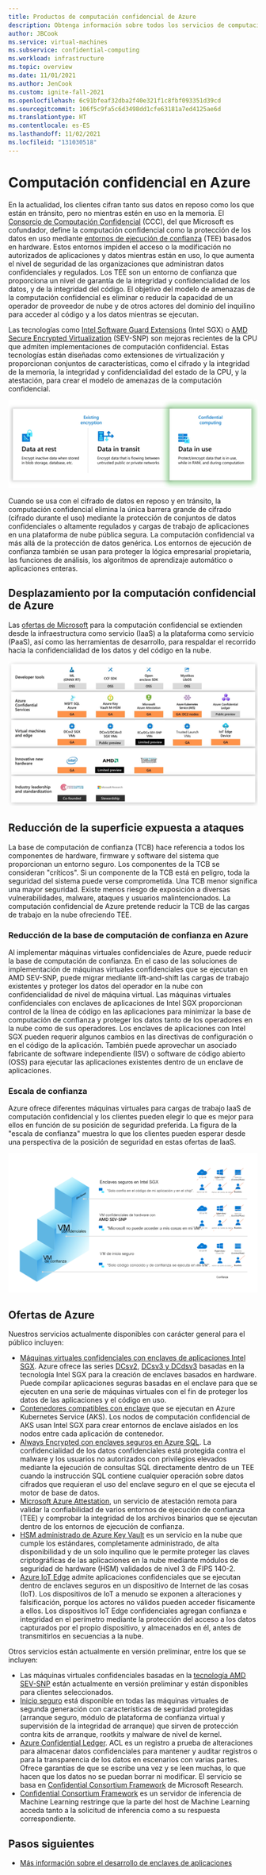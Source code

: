 ```yaml
---
title: Productos de computación confidencial de Azure
description: Obtenga información sobre todos los servicios de computación confidencial que proporciona Azure.
author: JBCook
ms.service: virtual-machines
ms.subservice: confidential-computing
ms.workload: infrastructure
ms.topic: overview
ms.date: 11/01/2021
ms.author: JenCook
ms.custom: ignite-fall-2021
ms.openlocfilehash: 6c91bfeaf32dba2f40e321f1c8fbf093351d39cd
ms.sourcegitcommit: 106f5c9fa5c6d3498dd1cfe63181a7ed4125ae6d
ms.translationtype: HT
ms.contentlocale: es-ES
ms.lasthandoff: 11/02/2021
ms.locfileid: "131030518"
---
```

# <a name="confidential-computing-on-azure"></a>Computación confidencial en Azure

En la actualidad, los clientes cifran tanto sus datos en reposo como los que están en tránsito, pero no mientras estén en uso en la memoria. El [Consorcio de Computación Confidencial](https://confidentialcomputing.io/) (CCC), del que Microsoft es cofundador, define la computación confidencial como la protección de los datos en uso mediante [entornos de ejecución de confianza](https://en.wikipedia.org/wiki/Trusted_execution_environment) (TEE) basados en hardware. Estos entornos impiden el acceso o la modificación no autorizados de aplicaciones y datos mientras están en uso, lo que aumenta el nivel de seguridad de las organizaciones que administran datos confidenciales y regulados. Los TEE son un entorno de confianza que proporciona un nivel de garantía de la integridad y confidencialidad de los datos, y de la integridad del código. El objetivo del modelo de amenazas de la computación confidencial es eliminar o reducir la capacidad de un operador de proveedor de nube y de otros actores del dominio del inquilino para acceder al código y a los datos mientras se ejecutan.

Las tecnologías como [Intel Software Guard Extensions](https://www.intel.com.au/content/www/au/en/architecture-and-technology/software-guard-extensions-enhanced-data-protection.html) (Intel SGX) o [AMD Secure Encrypted Virtualization](https://www.amd.com/en/processors/amd-secure-encrypted-virtualization) (SEV-SNP) son mejoras recientes de la CPU que admiten implementaciones de computación confidencial. Estas tecnologías están diseñadas como extensiones de virtualización y proporcionan conjuntos de características, como el cifrado y la integridad de la memoria, la integridad y confidencialidad del estado de la CPU, y la atestación, para crear el modelo de amenazas de la computación confidencial.

![Gráfico de los tres estados de la protección de datos, con los datos de la computación confidencial en uso resaltados.](media/overview-azure-products/three-states.jpg)

Cuando se usa con el cifrado de datos en reposo y en tránsito, la computación confidencial elimina la única barrera grande de cifrado (cifrado durante el uso) mediante la protección de conjuntos de datos confidenciales o altamente regulados y cargas de trabajo de aplicaciones en una plataforma de nube pública segura. La computación confidencial va más allá de la protección de datos genérica. Los entornos de ejecución de confianza también se usan para proteger la lógica empresarial propietaria, las funciones de análisis, los algoritmos de aprendizaje automático o aplicaciones enteras.

## <a name="navigating-azure-confidential-computing"></a>Desplazamiento por la computación confidencial de Azure

Las [ofertas de Microsoft](https://aka.ms/azurecc) para la computación confidencial se extienden desde la infraestructura como servicio (IaaS) a la plataforma como servicio (PaaS), así como las herramientas de desarrollo, para respaldar el recorrido hacia la confidencialidad de los datos y del código en la nube.

![Captura de pantalla de la pila de computación confidencial de Azure en la que se muestran herramientas y servicios.](media/overview-azure-products/acc-stack.jpg)

## <a name="reducing-the-attack-surface"></a>Reducción de la superficie expuesta a ataques
La base de computación de confianza (TCB) hace referencia a todos los componentes de hardware, firmware y software del sistema que proporcionan un entorno seguro. Los componentes de la TCB se consideran "críticos". Si un componente de la TCB está en peligro, toda la seguridad del sistema puede verse comprometida. Una TCB menor significa una mayor seguridad. Existe menos riesgo de exposición a diversas vulnerabilidades, malware, ataques y usuarios malintencionados. La computación confidencial de Azure pretende reducir la TCB de las cargas de trabajo en la nube ofreciendo TEE. 

### <a name="reducing-your-tcb-in-azure"></a>Reducción de la base de computación de confianza en Azure

Al implementar máquinas virtuales confidenciales de Azure, puede reducir la base de computación de confianza. En el caso de las soluciones de implementación de máquinas virtuales confidenciales que se ejecutan en AMD SEV-SNP, puede migrar mediante lift-and-shift las cargas de trabajo existentes y proteger los datos del operador en la nube con confidencialidad de nivel de máquina virtual. Las máquinas virtuales confidenciales con enclaves de aplicaciones de Intel SGX proporcionan control de la línea de código en las aplicaciones para minimizar la base de computación de confianza y proteger los datos tanto de los operadores en la nube como de sus operadores.  Los enclaves de aplicaciones con Intel SGX pueden requerir algunos cambios en las directivas de configuración o en el código de la aplicación.  También puede aprovechar un asociado fabricante de software independiente (ISV) o software de código abierto (OSS) para ejecutar las aplicaciones existentes dentro de un enclave de aplicaciones. 

### <a name="trust-ladder"></a>Escala de confianza

Azure ofrece diferentes máquinas virtuales para cargas de trabajo IaaS de computación confidencial y los clientes pueden elegir lo que es mejor para ellos en función de su posición de seguridad preferida. La figura de la "escala de confianza" muestra lo que los clientes pueden esperar desde una perspectiva de la posición de seguridad en estas ofertas de IaaS.

![Captura de pantalla de la escala de confianza de Azure, en la que se muestran enclaves con Intel SGX en la parte superior.](media/overview-azure-products/trust-ladder.png)

## <a name="azure-offerings"></a>Ofertas de Azure

Nuestros servicios actualmente disponibles con carácter general para el público incluyen:

- [Máquinas virtuales confidenciales con enclaves de aplicaciones Intel SGX](confidential-computing-enclaves.md). Azure ofrece las series [DCsv2](../virtual-machines/dcv2-series.md), [DCsv3 y DCdsv3](../virtual-machines/dcv3-series.md) basadas en la tecnología Intel SGX para la creación de enclaves basados en hardware. Puede compilar aplicaciones seguras basadas en el enclave para que se ejecuten en una serie de máquinas virtuales con el fin de proteger los datos de las aplicaciones y el código en uso.
- [Contenedores compatibles con enclave](enclave-aware-containers.md) que se ejecutan en Azure Kubernetes Service (AKS). Los nodos de computación confidencial de AKS usan Intel SGX para crear entornos de enclave aislados en los nodos entre cada aplicación de contenedor.
- [Always Encrypted con enclaves seguros en Azure SQL](/sql/relational-databases/security/encryption/always-encrypted-enclaves). La confidencialidad de los datos confidenciales está protegida contra el malware y los usuarios no autorizados con privilegios elevados mediante la ejecución de consultas SQL directamente dentro de un TEE cuando la instrucción SQL contiene cualquier operación sobre datos cifrados que requieran el uso del enclave seguro en el que se ejecuta el motor de base de datos.
- [Microsoft Azure Attestation](../attestation/overview.md), un servicio de atestación remota para validar la confiabilidad de varios entornos de ejecución de confianza (TEE) y comprobar la integridad de los archivos binarios que se ejecutan dentro de los entornos de ejecución de confianza.
- [HSM administrado de Azure Key Vault](/azure/key-vault/managed-hsm/) es un servicio en la nube que cumple los estándares, completamente administrado, de alta disponibilidad y de un solo inquilino que le permite proteger las claves criptográficas de las aplicaciones en la nube mediante módulos de seguridad de hardware (HSM) validados de nivel 3 de FIPS 140-2.
- [Azure IoT Edge](../iot-edge/deploy-confidential-applications.md) admite aplicaciones confidenciales que se ejecutan dentro de enclaves seguros en un dispositivo de Internet de las cosas (IoT). Los dispositivos de IoT a menudo se exponen a alteraciones y falsificación, porque los actores no válidos pueden acceder físicamente a ellos. Los dispositivos IoT Edge confidenciales agregan confianza e integridad en el perímetro mediante la protección del acceso a los datos capturados por el propio dispositivo, y almacenados en él, antes de transmitirlos en secuencias a la nube.

Otros servicios están actualmente en versión preliminar, entre los que se incluyen:

- Las máquinas virtuales confidenciales basadas en la [tecnología AMD SEV-SNP](https://azure.microsoft.com/blog/azure-and-amd-enable-lift-and-shift-confidential-computing/) están actualmente en versión preliminar y están disponibles para clientes seleccionados.
- [Inicio seguro](../virtual-machines/trusted-launch.md) está disponible en todas las máquinas virtuales de segunda generación con características de seguridad protegidas (arranque seguro, módulo de plataforma de confianza virtual y supervisión de la integridad de arranque) que sirven de protección contra kits de arranque, rootkits y malware de nivel de kernel.
- [Azure Confidential Ledger](../confidential-ledger/overview.md). ACL es un registro a prueba de alteraciones para almacenar datos confidenciales para mantener y auditar registros o para la transparencia de los datos en escenarios con varias partes. Ofrece garantías de que se escribe una vez y se leen muchas, lo que hacen que los datos no se puedan borrar ni modificar. El servicio se basa en [Confidential Consortium Framework](https://www.microsoft.com/research/project/confidential-consortium-framework/) de Microsoft Research.
- [Confidential Consortium Framework](https://github.com/microsoft/onnx-server-openenclave) es un servidor de inferencia de Machine Learning restringe que la parte del host de Machine Learning acceda tanto a la solicitud de inferencia como a su respuesta correspondiente.

## <a name="next-steps"></a>Pasos siguientes

- [Más información sobre el desarrollo de enclaves de aplicaciones](application-development.md)
